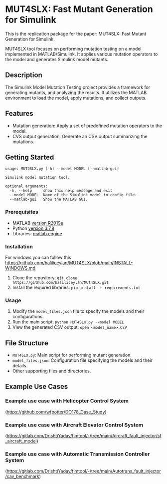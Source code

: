 # MUT4SLX: Fast Mutant Generation for Simulink

This is the replication package for the paper: MUT4SLX: Fast Mutant Generation for Simulink.

MUT4SLX tool focuses on performing mutation testing on a model implemented in MATLAB/Simulink. It applies various mutation operators to the model and generates Simulink model mutants.

## Description

The Simulink Model Mutation Testing project provides a framework for generating mutants, and analyzing the results. It utilizes the MATLAB environment to load the model, apply mutations, and collect outputs.

## Features

- Mutation generation: Apply a set of predefined mutation operators to the model.
- CVS output generation: Generate an CSV output summarizing the mutations.
## Getting Started

```
usage: MUT4SLX.py [-h] --model MODEL [--matlab-gui]

Simulink model mutation tool.

optional arguments:
  -h, --help     show this help message and exit
  --model MODEL  Name of the Simulink model in config file.
  --matlab-gui   Show the MATLAB GUI.
```

### Prerequisites

- MATLAB [version R2019a](https://nl.mathworks.com/products/matlab.html)
- Python [version 3.7.8](https://www.python.org/downloads/release/python-378/)
- Libraries: [matlab.engine](https://www.mathworks.com/help/matlab/matlab-engine-for-python.html)

### Installation

For windows you can follow this https://github.com/haliliceylan/MUT4SLX/blob/main/INSTALL-WINDOWS.md
1. Clone the repository: `git clone https://github.com/haliliceylan/MUT4SLX.git`
2. Install the required libraries: `pip install -r requirements.txt`

### Usage

1. Modify the `model_files.json` file to specify the models and their configurations.
2. Run the main script: `python MUT4SLX.py --model MODEL`
3. View the generated CSV output: `open <model_name>.CSV`

## File Structure

- `MUT4SLX.py`: Main script for performing mutant generation.
- `model_files.json`: Configuration file specifying the models and their details.
- Other supporting files and directories.

## Example Use Cases

### Example use case with Helicopter Control System
(https://github.com/wfpotter/DO178_Case_Study)
### Example use case with Aircraft Elevator Control System
(https://gitlab.com/DrishtiYadav/fimtool/-/tree/main/Aircraft_fault_injector/sf_aircraft_model)
### Example use case with Automatic Transmission Controller System
(https://gitlab.com/DrishtiYadav/fimtool/-/tree/main/Autotrans_fault_injector/cav_benchmark)

